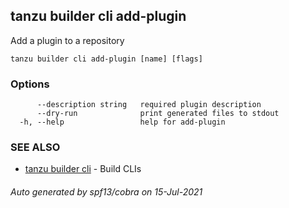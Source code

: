 ## tanzu builder cli add-plugin

Add a plugin to a repository

```
tanzu builder cli add-plugin [name] [flags]
```

### Options

```
      --description string   required plugin description
      --dry-run              print generated files to stdout
  -h, --help                 help for add-plugin
```

### SEE ALSO

* [tanzu builder cli](tanzu_builder_cli.md)     - Build CLIs

###### Auto generated by spf13/cobra on 15-Jul-2021
